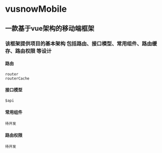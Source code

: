 # vusnowMobile
## 一款基于vue架构的移动端框架
### 该框架提供项目的基本架构 包括路由、接口模型、常用组件、路由缓存、路由权限 等设计

#### 路由
```
router
routerCache
```
#### 接口模型
```
$api
```
#### 常用组件
```
待开发
```
#### 路由权限
```
待开发
```

